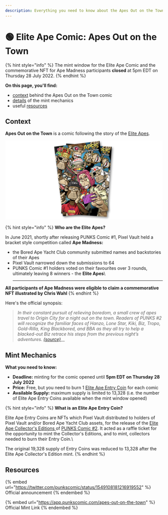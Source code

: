 ```yaml
---
description: Everything you need to know about the Apes Out on the Town comic
---
```


# 🟢 Elite Ape Comic: Apes Out on the Town

{% hint style="info" %}
The mint window for the Elite Ape Comic and the commemorative NFT for Ape Madness participants **closed** at 5pm EDT on Thursday 28 July 2022.
{% endhint %}

**On this page, you'll find:**

* [context](elite-ape-comic.md#context) behind the Apes Out on the Town comic
* [details](elite-ape-comic.md#gamification) of the mint mechanics
* useful [resources](elite-ape-comic.md#further-reading)

## Context

**Apes Out on the Town** is a comic following the story of the [Elite Apes](../learn/gamification/punks/comic2.md#elite-apes).&#x20;

![](<../.gitbook/assets/Apes Out on the Town - Cover>)

{% hint style="info" %}
**Who are the Elite Apes?**

In June 2021, shortly after releasing PUNKS Comic #1, Pixel Vault held a bracket style competition called **Ape Madness:**

* the Bored Ape Yacht Club community submitted names and backstories of their Apes
* Pixel Vault narrowed down the submissions to 64
* PUNKS Comic #1 holders voted on their favourites over 3 rounds, ultimately leaving 8 winners - the **Elite Apes**\
  ****

**All participants of Ape Madness were eligible to claim a commemorative NFT illustrated by Chris Wahl**
{% endhint %}

Here's the official synopsis:

> _In their constant pursuit of relieving boredom, a small crew of apes travel to Origin City for a night out on the town. Readers of PUNKS #2 will recognize the familiar faces of Hanzo, Lone Star, Kiki, Biz, Tropo, Gold-Rilla, King Blackbored, and BBA as they all try to help a blacked-out Biz retrace his steps from the previous night’s adventures._ [_(source)_](https://app.punkscomic.com/apes-out-on-the-town)__

## Mint Mechanics

**What you need to know:**

* **Deadline:** minting for the comic opened until **5pm EDT on Thursday 28 July 2022**
* **Price:** Free, but you need to burn 1 [Elite Ape Entry Coin](../learn/gamification/punks/comic2.md#elite-ape-entry-coins) for each comic
* **Available Supply:** maximum supply is limited to 13,328 (i.e. the number of Elite Ape Entry Coins available when the mint window opened)

{% hint style="info" %}
**What is an Elite Ape Entry Coin?**

Elite Ape Entry Coins are NFTs which Pixel Vault distributed to holders of Pixel Vault and/or Bored Ape Yacht Club assets, for the release of the [Elite Ape Collector's Editions ](../learn/gamification/punks/comic2.md)of [PUNKS Comic #2](../learn/ecosystem/punks/punks-comic/#2). It acted as a raffle ticket for the opportunity to mint the Collector's Editions, and to mint, collectors needed to burn their Entry Coin.\


The original 19,328 supply of Entry Coins was reduced to 13,328 after the Elite Ape Collector's Edition mint.
{% endhint %}

## Resources

{% embed url="https://twitter.com/punkscomic/status/1549108181216919552" %}
Official announcement
{% endembed %}

{% embed url="https://app.punkscomic.com/apes-out-on-the-town" %}
Official Mint Link
{% endembed %}

